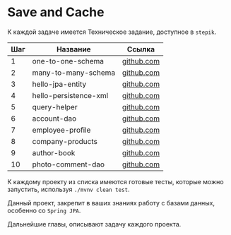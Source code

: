 # Save and Cache

К каждой задаче имеется Техническое задание, доступное в `stepik`.

| Шаг | Название     | Ссылка                  | 
| --- | ------- | -------------------------     |
| 1   | one-to-one-schema    | [github.com](./README.md)     |
| 2   | many-to-many-schema    | [github.com](./README.md)     |
| 3   | hello-jpa-entity     | [github.com](./README.md)     |
| 4   | hello-persistence-xml    | [github.com](./README.md)     |
| 5   | query-helper    | [github.com](./README.md)     |
| 6   | account-dao     | [github.com](./README.md)     |
| 7   | employee-profile    | [github.com](./README.md)     |
| 8   | company-products    | [github.com](./README.md)     |
| 9   | author-book    | [github.com](./README.md)     |
| 10   | photo-comment-dao    | [github.com](./README.md)     |

К каждому проекту из списка имеются готовые тесты, которые можно запустить, используя `./mvnv clean test`.

Данный проект, закрепит в ваших знаниях работу с базами данных, особенно со `Spring JPA`.

Дальнейшие главы, описывают задачу каждого проекта.
